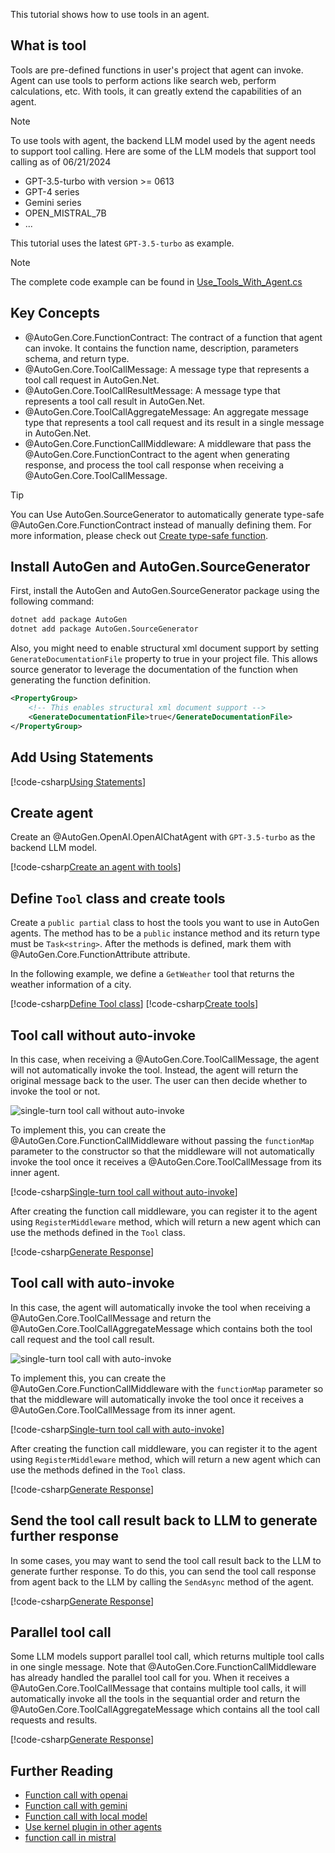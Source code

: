This tutorial shows how to use tools in an agent.

## What is tool
Tools are pre-defined functions in user's project that agent can invoke. Agent can use tools to perform actions like search web, perform calculations, etc. With tools, it can greatly extend the capabilities of an agent.

> [!NOTE]
> To use tools with agent, the backend LLM model used by the agent needs to support tool calling. Here are some of the LLM models that support tool calling as of 06/21/2024
> - GPT-3.5-turbo with version >= 0613
> - GPT-4 series
> - Gemini series
> - OPEN_MISTRAL_7B
> - ...
>
> This tutorial uses the latest `GPT-3.5-turbo` as example.

> [!NOTE]
> The complete code example can be found in [Use_Tools_With_Agent.cs](https://github.com/autogenhub/autogen/blob/main/dotnet/sample/AutoGen.BasicSamples/GettingStart/Use_Tools_With_Agent.cs)

## Key Concepts
- @AutoGen.Core.FunctionContract: The contract of a function that agent can invoke. It contains the function name, description, parameters schema, and return type.
- @AutoGen.Core.ToolCallMessage: A message type that represents a tool call request in AutoGen.Net.
- @AutoGen.Core.ToolCallResultMessage: A message type that represents a tool call result in AutoGen.Net.
- @AutoGen.Core.ToolCallAggregateMessage: An aggregate message type that represents a tool call request and its result in a single message in AutoGen.Net.
- @AutoGen.Core.FunctionCallMiddleware: A middleware that pass the @AutoGen.Core.FunctionContract to the agent when generating response, and process the tool call response when receiving a @AutoGen.Core.ToolCallMessage.

> [!Tip]
> You can Use AutoGen.SourceGenerator to automatically generate type-safe @AutoGen.Core.FunctionContract instead of manually defining them. For more information, please check out [Create type-safe function](../articles/Create-type-safe-function-call.md).

## Install AutoGen and AutoGen.SourceGenerator
First, install the AutoGen and AutoGen.SourceGenerator package using the following command:

```bash
dotnet add package AutoGen
dotnet add package AutoGen.SourceGenerator
```

Also, you might need to enable structural xml document support by setting `GenerateDocumentationFile` property to true in your project file. This allows source generator to leverage the documentation of the function when generating the function definition.

```xml
<PropertyGroup>
    <!-- This enables structural xml document support -->
    <GenerateDocumentationFile>true</GenerateDocumentationFile>
</PropertyGroup>
```

## Add Using Statements

[!code-csharp[Using Statements](../../sample/AutoGen.BasicSamples/GettingStart/Use_Tools_With_Agent.cs?name=Using)]

## Create agent

Create an @AutoGen.OpenAI.OpenAIChatAgent with `GPT-3.5-turbo` as the backend LLM model.

[!code-csharp[Create an agent with tools](../../sample/AutoGen.BasicSamples/GettingStart/Use_Tools_With_Agent.cs?name=Create_Agent)]

## Define `Tool` class and create tools
Create a `public partial` class to host the tools you want to use in AutoGen agents. The method has to be a `public` instance method and its return type must be `Task<string>`. After the methods is defined, mark them with @AutoGen.Core.FunctionAttribute attribute.

In the following example, we define a `GetWeather` tool that returns the weather information of a city.

[!code-csharp[Define Tool class](../../sample/AutoGen.BasicSamples/GettingStart/Use_Tools_With_Agent.cs?name=Tools)]
[!code-csharp[Create tools](../../sample/AutoGen.BasicSamples/GettingStart/Use_Tools_With_Agent.cs?name=Create_tools)]

## Tool call without auto-invoke
In this case, when receiving a @AutoGen.Core.ToolCallMessage, the agent will not automatically invoke the tool. Instead, the agent will return the original message back to the user. The user can then decide whether to invoke the tool or not.

![single-turn tool call without auto-invoke](../images/articles/CreateAgentWithTools/single-turn-tool-call-without-auto-invoke.png)

To implement this, you can create the @AutoGen.Core.FunctionCallMiddleware without passing the `functionMap` parameter to the constructor so that the middleware will not automatically invoke the tool once it receives a @AutoGen.Core.ToolCallMessage from its inner agent.

[!code-csharp[Single-turn tool call without auto-invoke](../../sample/AutoGen.BasicSamples/GettingStart/Use_Tools_With_Agent.cs?name=Create_no_invoke_middleware)]

After creating the function call middleware, you can register it to the agent using `RegisterMiddleware` method, which will return a new agent which can use the methods defined in the `Tool` class.

[!code-csharp[Generate Response](../../sample/AutoGen.BasicSamples/GettingStart/Use_Tools_With_Agent.cs?name=Single_Turn_No_Invoke)]

## Tool call with auto-invoke
In this case, the agent will automatically invoke the tool when receiving a @AutoGen.Core.ToolCallMessage and return the @AutoGen.Core.ToolCallAggregateMessage which contains both the tool call request and the tool call result.

![single-turn tool call with auto-invoke](../images/articles/CreateAgentWithTools/single-turn-tool-call-with-auto-invoke.png)

To implement this, you can create the @AutoGen.Core.FunctionCallMiddleware with the `functionMap` parameter so that the middleware will automatically invoke the tool once it receives a @AutoGen.Core.ToolCallMessage from its inner agent.

[!code-csharp[Single-turn tool call with auto-invoke](../../sample/AutoGen.BasicSamples/GettingStart/Use_Tools_With_Agent.cs?name=Create_auto_invoke_middleware)]

After creating the function call middleware, you can register it to the agent using `RegisterMiddleware` method, which will return a new agent which can use the methods defined in the `Tool` class.

[!code-csharp[Generate Response](../../sample/AutoGen.BasicSamples/GettingStart/Use_Tools_With_Agent.cs?name=Single_Turn_Auto_Invoke)]

## Send the tool call result back to LLM to generate further response
In some cases, you may want to send the tool call result back to the LLM to generate further response. To do this, you can send the tool call response from agent back to the LLM by calling the `SendAsync` method of the agent.

[!code-csharp[Generate Response](../../sample/AutoGen.BasicSamples/GettingStart/Use_Tools_With_Agent.cs?name=Multi_Turn_Tool_Call)]

## Parallel tool call
Some LLM models support parallel tool call, which returns multiple tool calls in one single message. Note that @AutoGen.Core.FunctionCallMiddleware has already handled the parallel tool call for you. When it receives a @AutoGen.Core.ToolCallMessage that contains multiple tool calls, it will automatically invoke all the tools in the sequantial order and return the @AutoGen.Core.ToolCallAggregateMessage which contains all the tool call requests and results.

[!code-csharp[Generate Response](../../sample/AutoGen.BasicSamples/GettingStart/Use_Tools_With_Agent.cs?name=parallel_tool_call)]

## Further Reading
- [Function call with openai](../articles/OpenAIChatAgent-use-function-call.md)
- [Function call with gemini](../articles/AutoGen.Gemini/Function-call-with-gemini.md)
- [Function call with local model](../articles/Function-call-with-ollama-and-litellm.md)
- [Use kernel plugin in other agents](../articles/AutoGen.SemanticKernel/Use-kernel-plugin-in-other-agents.md)
- [function call in mistral](../articles/MistralChatAgent-use-function-call.md)